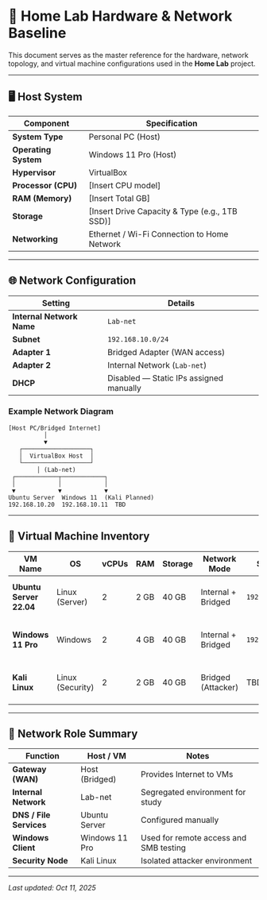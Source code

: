 # 🧰 Home Lab Hardware & Network Baseline

This document serves as the master reference for the hardware, network topology, and virtual machine configurations used in the **Home Lab** project.

---

## 🖥️ Host System

| Component | Specification |
|------------|----------------|
| **System Type** | Personal PC (Host) |
| **Operating System** | Windows 11 Pro (Host) |
| **Hypervisor** | VirtualBox |
| **Processor (CPU)** | [Insert CPU model] |
| **RAM (Memory)** | [Insert Total GB] |
| **Storage** | [Insert Drive Capacity & Type (e.g., 1TB SSD)] |
| **Networking** | Ethernet / Wi-Fi Connection to Home Network |

---

## 🌐 Network Configuration

| Setting | Details |
|----------|----------|
| **Internal Network Name** | `Lab-net` |
| **Subnet** | `192.168.10.0/24` |
| **Adapter 1** | Bridged Adapter (WAN access) |
| **Adapter 2** | Internal Network (`Lab-net`) |
| **DHCP** | Disabled — Static IPs assigned manually |

### Example Network Diagram
```
[Host PC/Bridged Internet]
          │
          ▼
   ┌───────────────────┐
   │  VirtualBox Host  │
   └───────────────────┘
        │ (Lab-net)
 ┌────────────┬────────────┐
 │            │            │
 ▼            ▼            ▼
Ubuntu Server  Windows 11  (Kali Planned)
192.168.10.20  192.168.10.11  TBD
```

---

## 🧩 Virtual Machine Inventory

| VM Name | OS | vCPUs | RAM | Storage | Network Mode | Static IP | Purpose |
|----------|----|--------|------|-----------|----------------|-------------|-----------|
| **Ubuntu Server 22.04** | Linux (Server) | 2 | 2 GB | 40 GB | Internal + Bridged | `192.168.10.20` | File, DHCP/DNS, and network services |
| **Windows 11 Pro** | Windows | 2 | 4 GB | 40 GB | Internal + Bridged | `192.168.10.11` | Client testing and user management |
| **Kali Linux** | Linux (Security) | 2 | 2 GB | 40 GB | Bridged (Attacker) | TBD | Pen-testing and external attack simulations |

---

## 🧱 Network Role Summary

| Function | Host / VM | Notes |
|-----------|------------|-------|
| **Gateway (WAN)** | Host (Bridged) | Provides Internet to VMs |
| **Internal Network** | Lab-net | Segregated environment for study |
| **DNS / File Services** | Ubuntu Server | Configured manually |
| **Windows Client** | Windows 11 Pro | Used for remote access and SMB testing |
| **Security Node** | Kali Linux | Isolated attacker environment |

---

_Last updated: Oct 11, 2025_
